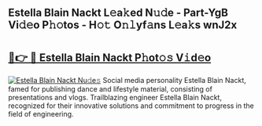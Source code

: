 ## Estella Blain Nackt L𝚎a𝚔ed N𝚞𝚍e - Part-YgB Vi𝚍𝚎o P𝚑𝚘tos - H𝚘𝚝 O𝚗𝚕yf𝚊ns L𝚎a𝚔s wnJ2x

# <h2><a href="http://kf0fyy4.oniu.top/?m=Estella+Blain+Nackt">🔗👉 🔴 Estella Blain Nackt P𝚑ot𝚘𝚜 V𝚒d𝚎o</a></h2>

[![Estella Blain Nackt Nu𝚍e𝚜](https://i.imgur.com/0qMVB7G.gif)](http://kf0fyy4.oniu.top/?m=Estella+Blain+Nackt)
Social media personality Estella Blain Nackt, famed for publishing dance and lifestyle material, consisting of presentations and vlogs. Trailblazing engineer Estella Blain Nackt, recognized for their innovative solutions and commitment to progress in the field of engineering.  
